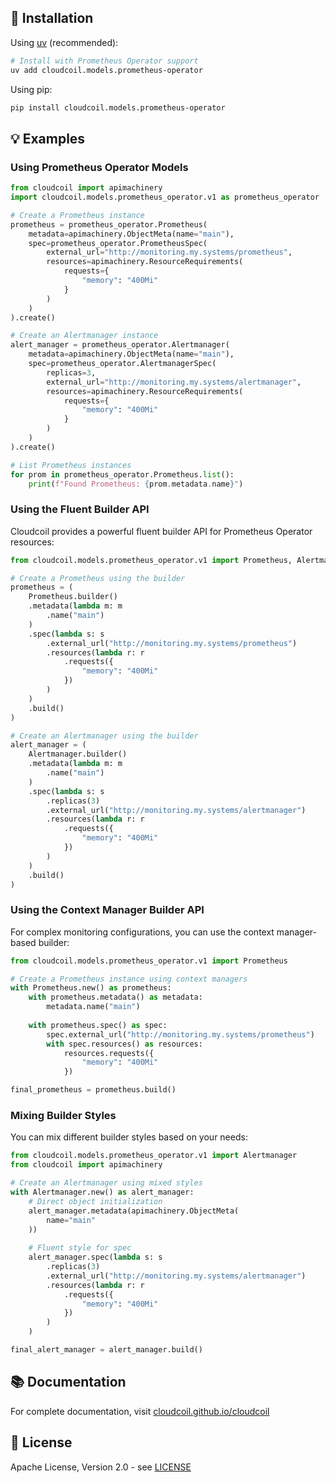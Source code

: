 ## 🔧 Installation

Using [uv](https://github.com/astral-sh/uv) (recommended):

```bash
# Install with Prometheus Operator support
uv add cloudcoil.models.prometheus-operator
```

Using pip:

```bash
pip install cloudcoil.models.prometheus-operator
```

## 💡 Examples

### Using Prometheus Operator Models

```python
from cloudcoil import apimachinery
import cloudcoil.models.prometheus_operator.v1 as prometheus_operator

# Create a Prometheus instance
prometheus = prometheus_operator.Prometheus(
    metadata=apimachinery.ObjectMeta(name="main"),
    spec=prometheus_operator.PrometheusSpec(
        external_url="http://monitoring.my.systems/prometheus",
        resources=apimachinery.ResourceRequirements(
            requests={
                "memory": "400Mi"
            }
        )
    )
).create()

# Create an Alertmanager instance
alert_manager = prometheus_operator.Alertmanager(
    metadata=apimachinery.ObjectMeta(name="main"),
    spec=prometheus_operator.AlertmanagerSpec(
        replicas=3,
        external_url="http://monitoring.my.systems/alertmanager",
        resources=apimachinery.ResourceRequirements(
            requests={
                "memory": "400Mi"
            }
        )
    )
).create()

# List Prometheus instances
for prom in prometheus_operator.Prometheus.list():
    print(f"Found Prometheus: {prom.metadata.name}")
```

### Using the Fluent Builder API

Cloudcoil provides a powerful fluent builder API for Prometheus Operator resources:

```python
from cloudcoil.models.prometheus_operator.v1 import Prometheus, Alertmanager

# Create a Prometheus using the builder
prometheus = (
    Prometheus.builder()
    .metadata(lambda m: m
        .name("main")
    )
    .spec(lambda s: s
        .external_url("http://monitoring.my.systems/prometheus")
        .resources(lambda r: r
            .requests({
                "memory": "400Mi"
            })
        )
    )
    .build()
)

# Create an Alertmanager using the builder
alert_manager = (
    Alertmanager.builder()
    .metadata(lambda m: m
        .name("main")
    )
    .spec(lambda s: s
        .replicas(3)
        .external_url("http://monitoring.my.systems/alertmanager")
        .resources(lambda r: r
            .requests({
                "memory": "400Mi"
            })
        )
    )
    .build()
)
```

### Using the Context Manager Builder API

For complex monitoring configurations, you can use the context manager-based builder:

```python
from cloudcoil.models.prometheus_operator.v1 import Prometheus

# Create a Prometheus instance using context managers
with Prometheus.new() as prometheus:
    with prometheus.metadata() as metadata:
        metadata.name("main")
    
    with prometheus.spec() as spec:
        spec.external_url("http://monitoring.my.systems/prometheus")
        with spec.resources() as resources:
            resources.requests({
                "memory": "400Mi"
            })

final_prometheus = prometheus.build()
```

### Mixing Builder Styles

You can mix different builder styles based on your needs:

```python
from cloudcoil.models.prometheus_operator.v1 import Alertmanager
from cloudcoil import apimachinery

# Create an Alertmanager using mixed styles
with Alertmanager.new() as alert_manager:
    # Direct object initialization
    alert_manager.metadata(apimachinery.ObjectMeta(
        name="main"
    ))
    
    # Fluent style for spec
    alert_manager.spec(lambda s: s
        .replicas(3)
        .external_url("http://monitoring.my.systems/alertmanager")
        .resources(lambda r: r
            .requests({
                "memory": "400Mi"
            })
        )
    )

final_alert_manager = alert_manager.build()
```

## 📚 Documentation

For complete documentation, visit [cloudcoil.github.io/cloudcoil](https://cloudcoil.github.io/cloudcoil)

## 📜 License

Apache License, Version 2.0 - see [LICENSE](LICENSE)
